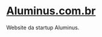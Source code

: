 [Aluminus.com.br](http://startupaluminus.github.io)
===================

Website da startup Aluminus.
